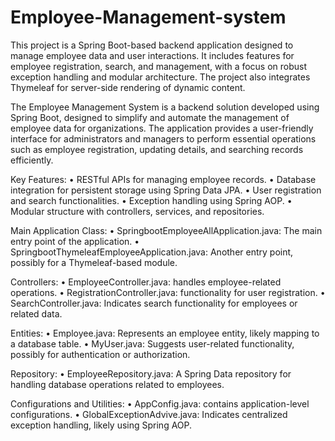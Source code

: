 # Employee-Management-system
This project is a Spring Boot-based backend application designed to manage employee data and user interactions. It includes features for employee registration, search, and management, with a focus on robust exception handling and modular architecture. The project also integrates Thymeleaf for server-side rendering of dynamic content.

The Employee Management System is a backend solution developed using Spring Boot, designed to simplify and automate the management of employee data for organizations. The application provides a user-friendly interface for administrators and managers to perform essential operations such as employee registration, updating details, and searching records efficiently.

 Key Features:
•	RESTful APIs for managing employee records.
•	Database integration for persistent storage using Spring Data JPA.
•	User registration and search functionalities.
•	Exception handling using Spring AOP.
•	Modular structure with controllers, services, and repositories.
      
  Main Application Class:
•	SpringbootEmployeeAllApplication.java: The main entry point of the application.
•	SpringbootThymeleafEmployeeApplication.java: Another entry point, possibly for a Thymeleaf-based module.

  Controllers:
•	EmployeeController.java:  handles employee-related operations.
•	RegistrationController.java:  functionality for user registration.
•	SearchController.java: Indicates search functionality for employees or related data.

 Entities:
•	Employee.java: Represents an employee entity, likely mapping to a database table.
•	MyUser.java: Suggests user-related functionality, possibly for authentication or authorization.

 Repository:
•	EmployeeRepository.java: A Spring Data repository for handling database operations related to employees.

 Configurations and Utilities:
•	AppConfig.java:  contains application-level configurations.
•	GlobalExceptionAdvive.java: Indicates centralized exception handling, likely using Spring AOP.
